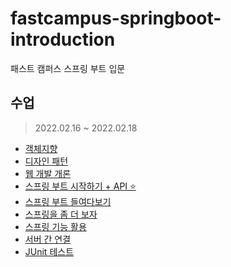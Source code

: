 # fastcampus-springboot-introduction
패스트 캠퍼스 스프링 부트 입문

## 수업
> 2022.02.16 ~ 2022.02.18

- [객체지향](./study/oop.md)
- [디자인 패턴](./study/design-pattern.md)
- [웹 개발 개론](./study/web.md)
- [스프링 부트 시작하기 + API ⭐](./study/spring-boot.md)
- [스프링 부트 들여다보기](./study/spring-go.md)
- [스프링을 좀 더 보자](#)
- [스프링 기능 활용](#)
- [서버 간 연결](#)
- [JUnit 테스트](#)
